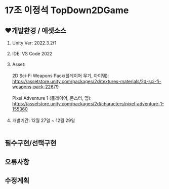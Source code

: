 # 17조 이정석 TopDown2DGame
 ## ❤️개발환경 / 에셋소스
1. Unity Ver: 2022.3.2f1<br/><br/>
2. IDE: VS Code 2022<br/><br/>
3. Asset: <br/><br/>
2D Sci-Fi Weapons Pack(플레이어 무기, 아이템): https://assetstore.unity.com/packages/2d/textures-materials/2d-sci-fi-weapons-pack-22679
<br/><br/>
Pixel Adventure 1 (플레이어, 몬스터, 맵): https://assetstore.unity.com/packages/2d/characters/pixel-adventure-1-155360
<br/><br/>
4. 개발기간: 12월 27일 ~ 12월 29일<br/><br/>

## 필수구현/선택구현

## 오류사항
## 수정계획
